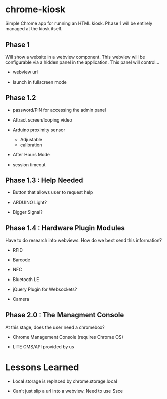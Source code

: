 chrome-kiosk
============

Simple Chrome app for running an HTML kiosk. Phase 1 will be entirely managed at the kiosk itself.


## Phase 1

Will show a website in a webview component. This webview will be configurable via a hidden panel in the application. This panel will control...

- webview url

- launch in fullscreen mode




## Phase 1.2
- password/PIN for accessing the admin panel

- Attract screen/looping video

- Arduino proximity sensor
	- Adjustable
	- calibration

- After Hours Mode

- session timeout


## Phase 1.3 : Help Needed

- Button that allows user to request help

- ARDUINO Light?

- Bigger Signal?



## Phase 1.4 : Hardware Plugin Modules

Have to do research into webviews. How do we best send this information?

- RFID

- Barcode

- NFC

- Bluetooth LE

- jQuery Plugin for Websockets?

- Camera



## Phase 2.0 : The Managment Console

At this stage, does the user need a chromebox?

- Chrome Management Console (requires Chrome OS)

- LITE CMS/API provided by us



# Lessons Learned

- Local storage is replaced by chrome.storage.local

- Can't just slip a url into a webview. Need to use $sce













